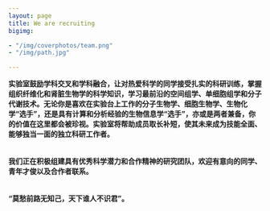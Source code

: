 ```yaml
---
layout: page
title: We are recruiting
bigimg:

- "/img/coverphotos/team.png"
- "/img/path.jpg"

---
```



**实验室鼓励学科交叉和学科融合，让对热爱科学的同学接受扎实的科研训练，掌握组织纤维化和肾脏生物学的科学知识，学习最前沿的空间组学、单细胞组学和分子代谢技术。无论你是喜欢在实验台上工作的分子生物学、细胞生物学、生物化学“选手”，还是具有计算和分析经验的生物信息学“选手”，亦或是两者兼备，你的价值在这里都会被珍视。实验室将帮助成员取长补短，使其未来成为技能全面、能够独当一面的独立科研工作者。<br><br><br>
我们正在积极组建具有优秀科学潜力和合作精神的研究团队，欢迎有意向的同学、青年才俊以及合作者联系。<br><br><br>
“莫愁前路无知己，天下谁人不识君”。**
